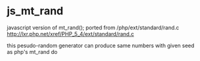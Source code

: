 js_mt_rand
==========

javascript version of mt_rand();
ported from /php/ext/standard/rand.c
http://lxr.php.net/xref/PHP_5_4/ext/standard/rand.c

this pesudo-random generator can produce same numbers with given seed as php's mt_rand do
